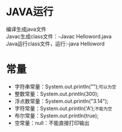 # JAVA运行
编译生成java文件<br>
Javac生成class文件：-Javac Helloword.java<br>
Java运行class文件，运行:-java Helloword<br>
# 常量
- 字符串常量：System.out.println("");`可以为空`
- 整数常量：System.out.println(300);
- 浮点数常量：System.out.println("3.14");
- 字符常量：System.out.println('A');`不能为空`
- 布尔常量：System.out.println(true);
- 空常量：null：不能直接打印输出
